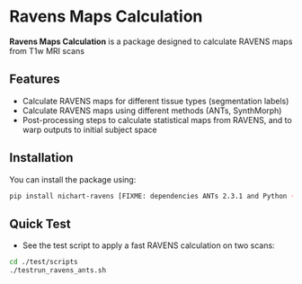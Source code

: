 # Ravens Maps Calculation

**Ravens Maps Calculation** is a package designed to calculate RAVENS maps from T1w MRI scans

## Features
- Calculate RAVENS maps for different tissue types (segmentation labels)
- Calculate RAVENS maps using different methods (ANTs, SynthMorph)
- Post-processing steps to calculate statistical maps from RAVENS, and to warp outputs to initial subject space

## Installation
You can install the package using:

```bash
pip install nichart-ravens [FIXME: dependencies ANTs 2.3.1 and Python (nibabel))
```

## Quick Test
- See the test script to apply a fast RAVENS calculation on two scans:
 
```bash
cd ./test/scripts
./testrun_ravens_ants.sh
```
  
  


